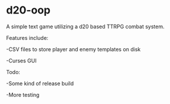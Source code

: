 # d20-oop
A simple text game utilizing a d20 based TTRPG combat system.

Features include:

-CSV files to store player and enemy templates on disk

-Curses GUI

Todo:

-Some kind of release build

-More testing
